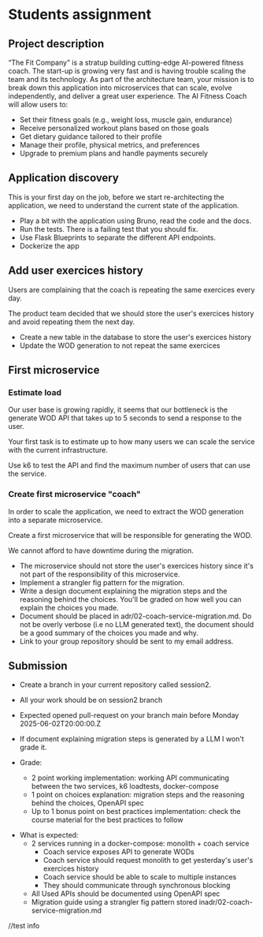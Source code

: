 # Students assignment

## Project description

“The Fit Company” is a stratup building cutting-edge AI-powered fitness coach.
The start-up is growing very fast and is having trouble scaling the team and its technology.
As part of the architecture team, your mission is to break down this application into microservices that can scale, evolve independently, and deliver a great user experience.
The AI Fitness Coach will allow users to:

- Set their fitness goals (e.g., weight loss, muscle gain, endurance)
- Receive personalized workout plans based on those goals
- Get dietary guidance tailored to their profile
- Manage their profile, physical metrics, and preferences
- Upgrade to premium plans and handle payments securely

## Application discovery

This is your first day on the job, before we start re-architecting the application, we need to understand the current state of the application.

- Play a bit with the application using Bruno, read the code and the docs.
- Run the tests. There is a failing test that you should fix.
- Use Flask Blueprints to separate the different API endpoints.
- Dockerize the app

## Add user exercices history

Users are complaining that the coach is repeating the same exercices every day.

The product team decided that we should store the user's exercices history and avoid repeating them the next day.

- Create a new table in the database to store the user's exercices history
- Update the WOD generation to not repeat the same exercices

## First microservice

### Estimate load

Our user base is growing rapidly, it seems that our bottleneck is the generate WOD API that takes up to 5 seconds to send a response to the user.

Your first task is to estimate up to how many users we can scale the service with the current infrastructure.

Use k6 to test the API and find the maximum number of users that can use the service.

### Create first microservice "coach"

In order to scale the application, we need to extract the WOD generation into a separate microservice.

Create a first microservice that will be responsible for generating the WOD.

We cannot afford to have downtime during the migration.

- The microservice should not store the user's exercices history since it's not part of the responsibility of this microservice.
- Implement a strangler fig pattern for the migration.
- Write a design document explaining the migration steps and the reasoning behind the choices. You'll be graded on how well you can explain the choices you made.
- Document should be placed in adr/02-coach-service-migration.md. Do not be overly verbose (i.e no LLM generated text), the document should be a good summary of the choices you made and why.
- Link to your group repository should be sent to my email address.

## Submission

- Create a branch in your current repository called session2.
- All your work should be on session2 branch
- Expected opened pull-request on your branch main before Monday 2025-06-02T20:00:00.Z
- If document explaining migration steps is generated by a LLM I won't grade it.

- Grade:
  - 2 point working implementation: working API communicating between the two services, k6 loadtests, docker-compose
  - 1 point on choices explanation: migration steps and the reasoning behind the choices, OpenAPI spec
  - Up to 1 bonus point on best practices implementation: check the course material for the best practices to follow

* What is expected:
  - 2 services running in a docker-compose: monolith + coach service
    - Coach service exposes API to generate WODs
    - Coach service should request monolith to get yesterday's user's exercices history
    - Coach service should be able to scale to multiple instances
    - They should communicate through synchronous blocking
  - All Used APIs should be documented using OpenAPI spec
  - Migration guide using a strangler fig pattern stored inadr/02-coach-service-migration.md

//test info